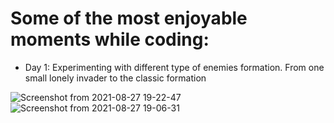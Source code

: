 # Some of the most enjoyable moments while coding:

- Day 1: Experimenting with different type of enemies formation. From one small lonely invader to the classic formation

![Screenshot from 2021-08-27 19-22-47](https://user-images.githubusercontent.com/83907621/131173155-286e45ca-32e9-48f5-a34b-3f5112d20fcd.png)
![Screenshot from 2021-08-27 19-06-31](https://user-images.githubusercontent.com/83907621/131172978-acd39124-4503-4545-a8d2-e64b9adb8415.png)


